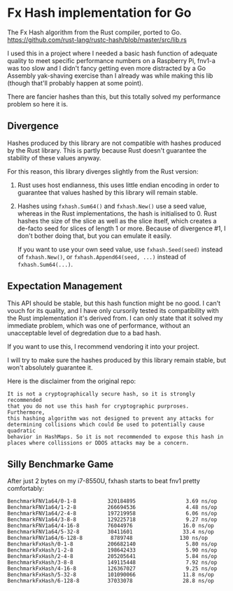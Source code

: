 Fx Hash implementation for Go
=============================

The Fx Hash algorithm from the Rust compiler, ported to Go.
https://github.com/rust-lang/rustc-hash/blob/master/src/lib.rs

I used this in a project where I needed a basic hash function of adequate
quality to meet specific performance numbers on a Raspberry Pi, fnv1-a was too slow and I
didn't fancy getting even more distracted by a Go Assembly yak-shaving exercise
than I already was while making this lib (though that'll probably happen at
some point).

There are fancier hashes than this, but this totally solved my performance
problem so here it is.


## Divergence

Hashes produced by this library are not compatible with hashes produced by the
Rust library. This is partly because Rust doesn't guarantee the stability of
these values anyway.

For this reason, this library diverges slightly from the Rust version:

1. Rust uses host endianness, this uses little endian encoding in order to
   guarantee that values hashed by this library will remain stable.

2. Hashes using `fxhash.Sum64()` and `fxhash.New()` use a seed value, whereas
   in the Rust implementations, the hash is initialised to 0. Rust hashes the
   size of the slice as well as the slice itself, which creates a de-facto seed
   for slices of length 1 or more. Because of divergence #1, I don't bother
   doing that, but you can emulate it easily.

   If you want to use your own seed value, use `fxhash.Seed(seed)` instead of
   `fxhash.New()`, or `fxhash.Append64(seed, ...)` instead of `fxhash.Sum64(...)`.


## Expectation Management

This API should be stable, but this hash function might be no good. I can't
vouch for its quality, and I have only cursorily tested its compatibility with
the Rust implementation it's derived from. I can only state that it solved my
immediate problem, which was one of performance, without an unacceptable level
of degredation due to a bad hash.

If you want to use this, I recommend vendoring it into your project.

I will try to make sure the hashes produced by this library remain stable, but
won't absolutely guarantee it.

Here is the disclaimer from the original repo:
    
    It is not a cryptographically secure hash, so it is strongly recommended
    that you do not use this hash for cryptographic purproses. Furthermore,
    this hashing algorithm was not designed to prevent any attacks for
    determining collisions which could be used to potentially cause quadratic
    behavior in HashMaps. So it is not recommended to expose this hash in
    places where collissions or DDOS attacks may be a concern.


## Silly Benchmarke Game

After just 2 bytes on my i7-8550U, fxhash starts to beat fnv1 pretty comfortably:

    BenchmarkFNV1a64/0-1-8          320184895                3.69 ns/op
    BenchmarkFNV1a64/1-2-8          266694536                4.48 ns/op
    BenchmarkFNV1a64/2-4-8          197219958                6.06 ns/op
    BenchmarkFNV1a64/3-8-8          129225718                9.27 ns/op
    BenchmarkFNV1a64/4-16-8         76044976                16.0 ns/op
    BenchmarkFNV1a64/5-32-8         30411601                33.4 ns/op
    BenchmarkFNV1a64/6-128-8         8789748               130 ns/op
    BenchmarkFxHash/0-1-8           206682140                5.80 ns/op
    BenchmarkFxHash/1-2-8           198642433                5.90 ns/op
    BenchmarkFxHash/2-4-8           205205641                5.84 ns/op
    BenchmarkFxHash/3-8-8           149115448                7.92 ns/op
    BenchmarkFxHash/4-16-8          126367027                9.25 ns/op
    BenchmarkFxHash/5-32-8          101090066               11.8 ns/op
    BenchmarkFxHash/6-128-8         37033078                28.8 ns/op
